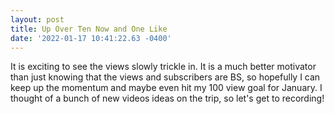 ```yaml
--- 
layout: post 
title: Up Over Ten Now and One Like 
date: '2022-01-17 10:41:22.63 -0400' 
--- 
```

It is exciting to see the views slowly trickle in. It is a much better motivator than just knowing that the 
views and subscribers are BS, so hopefully I can keep up the momentum and maybe even hit my 100 view goal for 
January. I thought of a bunch of new videos ideas on the trip, so let's get to recording!
